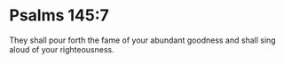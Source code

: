 # Psalms 145:7

They shall pour forth the fame of your abundant goodness and shall sing aloud of your righteousness.
